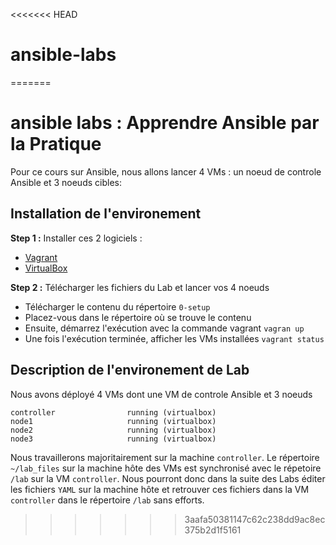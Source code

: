 <<<<<<< HEAD
# ansible-labs
=======
# ansible labs : Apprendre Ansible par la Pratique

Pour ce cours sur Ansible, nous allons lancer 4 VMs : un noeud de controle Ansible et 3 noeuds cibles:

## Installation de l'environement

**Step 1 :** Installer ces 2 logiciels :
* [Vagrant](https://www.vagrantup.com/downloads)
* [VirtualBox](https://www.virtualbox.org/wiki/Downloads)

**Step 2 :** Télécharger les fichiers du Lab et lancer vos 4 noeuds

* Télécharger le contenu du répertoire `0-setup`
* Placez-vous dans le répertoire où se trouve le contenu
* Ensuite, démarrez l'exécution avec la commande vagrant `vagran up`
* Une fois l'exécution terminée, afficher les VMs installées `vagrant status`
## Description de l'environement de Lab

Nous avons déployé 4 VMs dont une VM de controle Ansible et 3 noeuds
```
controller                running (virtualbox)
node1                     running (virtualbox)
node2                     running (virtualbox)
node3                     running (virtualbox)
```

Nous travaillerons majoritairement sur la machine `controller`. Le répertoire `~/lab_files` sur la machine hôte des VMs est synchronisé avec le répetoire `/lab` sur la VM `controller`. Nous pourront donc dans la suite des Labs éditer les fichiers `YAML` sur la machine hôte et retrouver ces fichiers dans la VM `controller` dans le répertoire `/lab` sans efforts.
>>>>>>> 3aafa50381147c62c238dd9ac8ec375b2d1f5161
